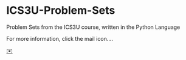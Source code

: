 # ICS3U-Problem-Sets

Problem Sets from the ICS3U course, written in the Python Language

For more information, click the mail icon....


[✉️](mailto:1nayalashm@gmail.com)
